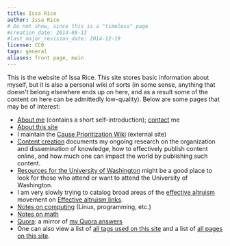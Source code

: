 ```yaml
---
title: Issa Rice
author: Issa Rice
# Do not show, since this is a "timeless" page
#creation_date: 2014-09-13
#last_major_revision_date: 2014-12-19
license: CC0
tags: general
aliases: front page, main
---
```


This is the website of Issa Rice.  This site stores basic information
about myself, but it is also a personal wiki of sorts (in some sense,
anything that doesn't belong elsewhere ends up on here, and as a result
some of the content on here can be admittedly low-quality).  Below are
some pages that may be of interest:

- [About me]() (contains a short self-introduction); [contact]() me
- [About this site](./about-the-site)
- I maintain the [Cause Prioritization Wiki][cpw] (external site)
- [Content creation]() documents my ongoing research on the
  organization and dissemination of knowledge, how to effectively
  publish content online, and how much one can impact the world by
  publishing such content.
- [Resources for the University of Washington]() might be a good
  place to look for those who attend or want to attend the University of
  Washington.
- I am very slowly trying to catalog broad areas of the [effective
  altruism]() movement on [Effective altruism links]().
- [Notes on computing](_tags/computing) (Linux, programming, etc.)
- [Notes on math](_tags/math)
- [Quora](): a mirror of [my Quora answers]()
- One can also view a list of [all tags used on this site](_tags/index)
  and a list of [all pages on this site](_all).

[cpw]: http://causeprioritization.org
